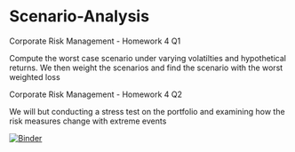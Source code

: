 # Scenario-Analysis

Corporate Risk Management - Homework 4 Q1 

Compute the worst case scenario under varying volatilties and hypothetical returns. 
We then weight the scenarios and find the scenario with the worst weighted loss 

Corporate Risk Management - Homework 4 Q2 

We will but conducting a stress test on the portfolio and examining how the risk measures change with extreme events 

[![Binder](http://mybinder.org/badge.svg)](http://mybinder.org:/repo/malctaylor15/scenario-analysis)
